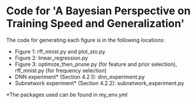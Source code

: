 # Code for 'A Bayesian Perspective on Training Speed and Generalization'

The code for generating each figure is in the following locations:
- Figure 1: rff_mnist.py  and plot_sto.py
- Figure 2: linear_regression.py
- Figure 3: optimize_then_prune.py (for feature and prior selection), rff_mnist.py (for frequency selection)
- DNN experiment* (Section 4.2.1): dnn_experiment.py 
- Subnetwork experiment* (Section 4.2.2): subnetwork_experiment.py

*The packages used can be found in my_env.yml

